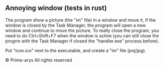 ## Annoying window (tests in rust)

The program show a picture (the "im" file) in a window and move it, if the window is closed by the Task Manager, the program will open a new window and continue to move the picture.
To really close the program, you need to do Ctrl+Shift+F7 when the window is active (you can still close the progrm with the Task Manager if closed the "handler.exe" process before).

Put "icon.ico" next to the executable, and create a "im" file (pnj/jpg).

© Prime-arys All rights reserved

